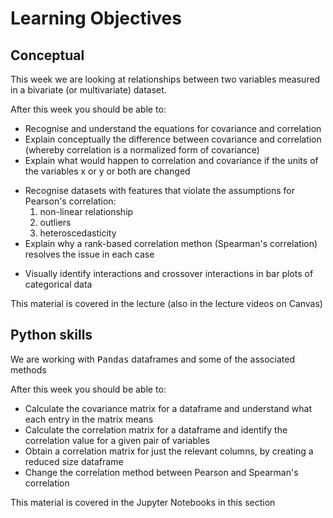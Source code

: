 # Learning Objectives

## Conceptual

This week we are looking at relationships between two variables
measured in a bivariate (or multivariate) dataset.

After this week you should be able to:

<ul>
<li> Recognise and understand the equations for covariance and correlation 
<li> Explain conceptually the difference between covariance and
correlation (whereby correlation is a normalized form of covariance)
<li> Explain what would happen to correlation and covariance if the
units of the variables x or y or both are changed
</ul>
<ul>
<li> Recognise datasets with features that violate the assumptions for Pearson's
correlation:
<ol>
<li> non-linear relationship
<li> outliers
<li> heteroscedasticity
</ol>
<li> Explain why a rank-based correlation methon (Spearman's
correlation) resolves the issue in each case
</ul>
<ul>
<li> Visually identify interactions and crossover interactions in bar
plots of categorical data
</ul>

This material is covered in the lecture (also in the lecture videos on Canvas)

## Python skills

We are working with <tt>Pandas</tt> dataframes and some of the associated methods

After this week you should be able to:

<ul>
<li> Calculate the covariance matrix for a dataframe and understand what
each entry in the matrix means
<li> Calculate the correlation matrix for a dataframe and identify the
correlation value for a given pair of variables
<li> Obtain a correlation matrix for just the relevant columns, by
creating a reduced size dataframe
<li> Change the correlation method between Pearson and Spearman's
correlation
</ul>

This material is covered in the Jupyter Notebooks in this section

